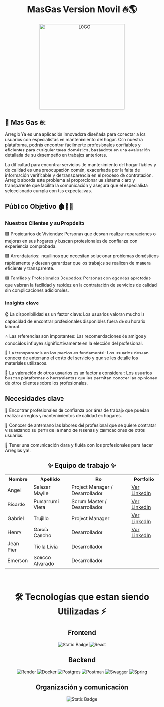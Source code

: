 <h1 align="center"> MasGas Version Movil 🔥🌎</h1>

<div align="center">
  <img src="https://github.com/Angelzaki/my-app-react-native-masgas/images/logo2.png" width="280" alt="LOGO">
</div>

## 📱 Mas Gas 🔥: 
Arreglo Ya es una aplicación innovadora diseñada para conectar a los usuarios con especialistas en mantenimiento del hogar. Con nuestra plataforma, podrás encontrar fácilmente profesionales confiables y eficientes para cualquier tarea doméstica, basándote en una evaluación detallada de su desempeño en trabajos anteriores.

La dificultad para encontrar servicios de mantenimiento del hogar fiables y de calidad es una preocupación común, exacerbada por la falta de información verificable y de transparencia en el proceso de contratación. Arreglo aborda este problema al proporcionar un sistema claro y transparente que facilita la comunicación y asegura que el especialista seleccionado cumpla con tus expectativas.

## Público Objetivo 🏠🏢👫

### Nuestros Clientes y su Propósito
🟩  Propietarios de Viviendas: Personas que desean realizar reparaciones o mejoras en sus hogares y buscan profesionales de confianza con experiencia comprobada.

🟩  Arrendatarios: Inquilinos que necesitan solucionar problemas domésticos rápidamente y desean garantizar que los trabajos se realicen de manera eficiente y transparente.

🟩  Familias y Profesionales Ocupados: Personas con agendas apretadas que valoran la facilidad y rapidez en la contratación de servicios de calidad sin complicaciones adicionales.


### Insights clave

⌚ La disponibilidad es un factor clave: Los usuarios valoran mucho la capacidad de encontrar profesionales disponibles fuera de su horario laboral.

⭐ Las referencias son importantes: Las recomendaciones de amigos y conocidos influyen significativamente en la elección del profesional.

💸 La transparencia en los precios es fundamental: Los usuarios desean conocer de antemano el costo del servicio y que se les detalle los materiales utilizados.

🔮 La valoración de otros usuarios es un factor a considerar: Los usuarios buscan plataformas o herramientas que les permitan conocer las opiniones de otros clientes sobre los profesionales.

## Necesidades clave
🔹​ Encontrar profesionales de confianza por área de trabajo que puedan realizar arreglos y mantenimientos de calidad en hogares.

🔹​ Conocer de antemano las labores del profesional que se quiere contratar visualizando su perfil de la mano de reseñas y calificaciones de otros usuarios.

🔹​ Tener una comunicación clara y fluida con los profesionales para hacer Arreglos ya!.


<h2 align="center">✨ Equipo de trabajo ✨</h2>

<table align="center">
  <tr>
    <th>Nombre</th>
    <th>Apellido</th>
    <th>Rol</th>
    <th>Portfolio</th>
  </tr>
  <tr>
    <td>Angel</td>
    <td>Salazar Maylle</td>
    <td>Project Manager / Desarrollador </td>
    <td><a href="https://www.linkedin.com/in/angel-salazar-maylle-36236b198/" target="_blank">Ver LinkedIn</a></td>
  </tr>
  <tr>
    <td>Ricardo</td>
    <td>Pumarrumi Viera</td>
    <td>Scrum Master / Desarrollador</td>
    <td><a href="https://www.linkedin.com/in/ricardo-fernando-pumarrumi-viera-b89aa1288/" target="_blank">Ver LinkedIn</a></td>
  </tr>
  <tr>
    <td>Gabriel</td>
    <td>Trujillo</td>
    <td>Project Manager</td>
    <td><a href="https://www.linkedin.com/in/gabriel-trujillo-7989492a7/" target="_blank">Ver LinkedIn</a></td>
  </tr>
   <tr>
    <td>Henry</td>
    <td>García Cancho</td>
    <td>Desarrollador</td>
    <td><a href="https://www.linkedin.com/in/henry-garc%C3%ADa-cancho-3a4269235/" target="_blank">Ver LinkedIn</a></td>
  </tr>
  <tr>
    <td>Jean Pier</td>
    <td>Ticlla Livia</td>
    <td>Desarrollador</td>
  </tr>
  <tr>
    <td>Emerson</td>
    <td>Soncco Alvarado</td>
    <td>Desarrollador</td>
  </tr>
</table>
<br>


<div align='center'>
  <h1>🛠️ Tecnologías que estan siendo Utilizadas ⚡</h1>
</div>

<div align='center'>
  <h2>Frontend</h2>
  </div>

  <div align='center'>
    
![Static Badge](https://img.shields.io/badge/Figma-%23F24E1E?style=for-the-badge&logo=figma&logoColor=white)
![React](https://img.shields.io/static/v1?style=for-the-badge&message=React&color=222222&logo=React&logoColor=61DAFB&label=)

<!-- TECNOLOGÍAS POR VERIFICAR
![Vite](https://img.shields.io/badge/vite-%23646CFF.svg?style=for-the-badge&logo=vite&logoColor=white)
![AXIOS](https://img.shields.io/badge/AXIOS-%235A29E4?style=for-the-badge&logo=axios)
![Vercel](https://img.shields.io/static/v1?style=for-the-badge&message=Vercel&color=000000&logo=Vercel&logoColor=FFFFFF&label=)
 -->

  </div>

<div align='center'>
  <h2>Backend</h2>
  </div>
  
  <div align='center'>
    
![Render](https://img.shields.io/badge/Render-%46E3B7.svg?style=for-the-badge&logo=render&logoColor=white)
![Docker](https://img.shields.io/badge/docker-%230db7ed.svg?style=for-the-badge&logo=docker&logoColor=white)
![Postgres](https://img.shields.io/badge/postgres-%23316192.svg?style=for-the-badge&logo=postgresql&logoColor=white) 
![Postman](https://img.shields.io/badge/Postman-FF6C37?style=for-the-badge&logo=postman&logoColor=white)
![Swagger](https://img.shields.io/badge/-Swagger-%23Clojure?style=for-the-badge&logo=swagger&logoColor=white)
![Spring](https://img.shields.io/badge/spring-%236DB33F.svg?style=for-the-badge&logo=spring&logoColor=white) 

<!-- TECNOLOGÍAS POR VERIFICAR
![JWT](https://img.shields.io/badge/JWT-black?style=for-the-badge&logo=JSON%20web%20tokens)
![Hibernate](https://img.shields.io/badge/Hibernate-59666C?style=for-the-badge&logo=Hibernate&logoColor=white)
 -->
  </div>

<div align='center'>
  <h2>Organización y comunicación</h2>
  </div>
  
  <div align="center">
  
![Static Badge](https://img.shields.io/badge/WhatsApp-25D366?style=for-the-badge&logo=whatsapp&logoColor=white)
  </div>
<br>
